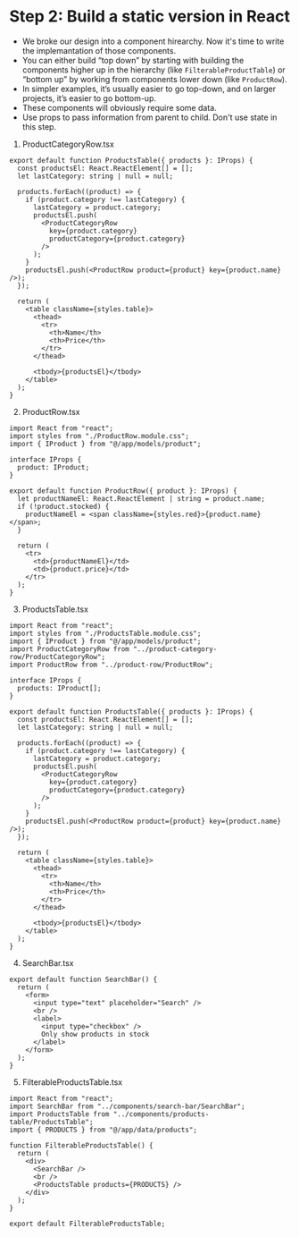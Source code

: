 # Step 2: Build a static version in React 

- We broke our design into a component hirearchy. Now it's time to write the implemantation of those components.
- You can either build “top down” by starting with building the components higher up in the hierarchy (like `FilterableProductTable`) or “bottom up” by working from components lower down (like `ProductRow`).
- In simpler examples, it’s usually easier to go top-down, and on larger projects, it’s easier to go bottom-up.
- These components will obviously require some data. 
- Use props to pass information from parent to child. Don't use state in this step.


1. ProductCategoryRow.tsx
   
```TSX
export default function ProductsTable({ products }: IProps) {
  const productsEl: React.ReactElement[] = [];
  let lastCategory: string | null = null;

  products.forEach((product) => {
    if (product.category !== lastCategory) {
      lastCategory = product.category;
      productsEl.push(
        <ProductCategoryRow
          key={product.category}
          productCategory={product.category}
        />
      );
    }
    productsEl.push(<ProductRow product={product} key={product.name} />);
  });

  return (
    <table className={styles.table}>
      <thead>
        <tr>
          <th>Name</th>
          <th>Price</th>
        </tr>
      </thead>

      <tbody>{productsEl}</tbody>
    </table>
  );
}
```

2. ProductRow.tsx

``` TSX
import React from "react";
import styles from "./ProductRow.module.css";
import { IProduct } from "@/app/models/product";

interface IProps {
  product: IProduct;
}

export default function ProductRow({ product }: IProps) {
  let productNameEl: React.ReactElement | string = product.name;
  if (!product.stocked) {
    productNameEl = <span className={styles.red}>{product.name}</span>;
  }

  return (
    <tr>
      <td>{productNameEl}</td>
      <td>{product.price}</td>
    </tr>
  );
}
```

3. ProductsTable.tsx

``` TSX
import React from "react";
import styles from "./ProductsTable.module.css";
import { IProduct } from "@/app/models/product";
import ProductCategoryRow from "../product-category-row/ProductCategoryRow";
import ProductRow from "../product-row/ProductRow";

interface IProps {
  products: IProduct[];
}

export default function ProductsTable({ products }: IProps) {
  const productsEl: React.ReactElement[] = [];
  let lastCategory: string | null = null;

  products.forEach((product) => {
    if (product.category !== lastCategory) {
      lastCategory = product.category;
      productsEl.push(
        <ProductCategoryRow
          key={product.category}
          productCategory={product.category}
        />
      );
    }
    productsEl.push(<ProductRow product={product} key={product.name} />);
  });

  return (
    <table className={styles.table}>
      <thead>
        <tr>
          <th>Name</th>
          <th>Price</th>
        </tr>
      </thead>

      <tbody>{productsEl}</tbody>
    </table>
  );
}
```

4. SearchBar.tsx

```TSX
export default function SearchBar() {
  return (
    <form>
      <input type="text" placeholder="Search" />
      <br />
      <label>
        <input type="checkbox" />
        Only show products in stock
      </label>
    </form>
  );
}

```

5. FilterableProductsTable.tsx

```TSX
import React from "react";
import SearchBar from "../components/search-bar/SearchBar";
import ProductsTable from "../components/products-table/ProductsTable";
import { PRODUCTS } from "@/app/data/products";

function FilterableProductsTable() {
  return (
    <div>
      <SearchBar />
      <br />
      <ProductsTable products={PRODUCTS} />
    </div>
  );
}

export default FilterableProductsTable;

```
